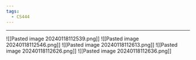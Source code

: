 ```yaml
---
tags:
  - CS444
---
```

---
![[Pasted image 20240118112539.png]]
![[Pasted image 20240118112546.png]]
![[Pasted image 20240118112613.png]]
![[Pasted image 20240118112626.png]]
![[Pasted image 20240118112636.png]]
